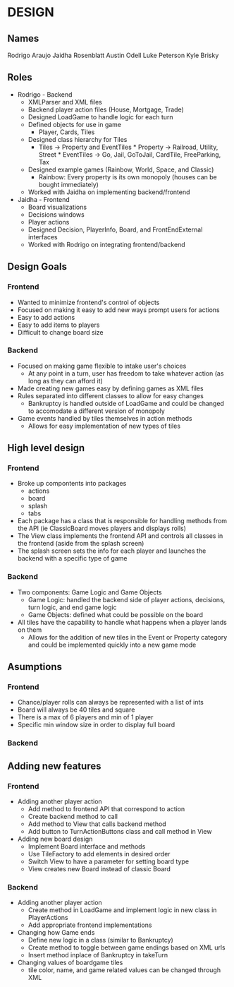 # DESIGN

## Names
Rodrigo Araujo
Jaidha Rosenblatt
Austin Odell
Luke Peterson
Kyle Brisky

## Roles
* Rodrigo - Backend
    * XMLParser and XML files
    * Backend player action files (House, Mortgage, Trade)
    * Designed LoadGame to handle logic for each turn
    * Defined objects for use in game
        * Player, Cards, Tiles
    * Designed class hierarchy for Tiles
        * Tiles -> Property and EventTiles
                * Property -> Railroad, Utility, Street
                * EventTiles -> Go, Jail, GoToJail, CardTile, FreeParking, Tax
    * Designed example games (Rainbow, World, Space, and Classic)
        * Rainbow: Every property is its own monopoly (houses can be bought immediately)
    * Worked with Jaidha on implementing backend/frontend
* Jaidha - Frontend
    * Board visualizations
    * Decisions windows
    * Player actions
    * Designed Decision, PlayerInfo, Board, and FrontEndExternal interfaces
    * Worked with Rodrigo on integrating frontend/backend
## Design Goals
### Frontend
- Wanted to minimize frontend's control of objects
- Focused on making it easy to add new ways prompt users for actions
- Easy to add actions
- Easy to add items to players
- Difficult to change board size
### Backend
- Focused on making game flexible to intake user's choices
    - At any point in a turn, user has freedom to take whatever action (as long as they can afford it)
- Made creating new games easy by defining games as XML files
- Rules separated into different classes to allow for easy changes
    - Bankruptcy is handled outside of LoadGame and could be changed to accomodate a different version of monopoly
- Game events handled by tiles themselves in action methods
    - Allows for easy implementation of new types of tiles
## High level design

### Frontend
- Broke up compontents into packages
    - actions
    - board
    - splash
    - tabs
- Each package has a class that is responsible for handling methods from the API (ie ClassicBoard moves players and displays rolls)
- The View class implements the frontend API and controls all classes in the frontend (aside from the splash screen)
- The splash screen sets the info for each player and launches the backend with a specific type of game
### Backend
- Two components: Game Logic and Game Objects
    - Game Logic: handled the backend side of player actions, decisions, turn logic, and end game logic
    - Game Objects: defined what could be possible on the board
- All tiles have the capability to handle what happens when a player lands on them
    - Allows for the addition of new tiles in the Event or Property category and could be implemented quickly into a new game mode
## Asumptions
### Frontend
- Chance/player rolls can always be represented with a list of ints
- Board will always be 40 tiles and square
- There is a max of 6 players and min of 1 player
- Specific min window size in order to display full board
### Backend

## Adding new features
### Frontend
- Adding another player action
    - Add method to frontend API that correspond to action
    - Create backend method to call
    - Add method to View that calls backend method
    - Add button to TurnActionButtons class and call method in View
- Adding new board design
    - Implement Board interface and methods
    - Use TileFactory to add elements in desired order
    - Switch View to have a parameter for setting board type
    - View creates new Board instead of classic Board
### Backend
- Adding another player action
    - Create method in LoadGame and implement logic in new class in PlayerActions
    - Add appropriate frontend implementations
- Changing how Game ends
    - Define new logic in a class (similar to Bankruptcy)
    - Create method to toggle between game endings based on XML urls
    - Insert method inplace of Bankruptcy in takeTurn
- Changing values of boardgame tiles
    - tile color, name, and game related values can be changed through XML